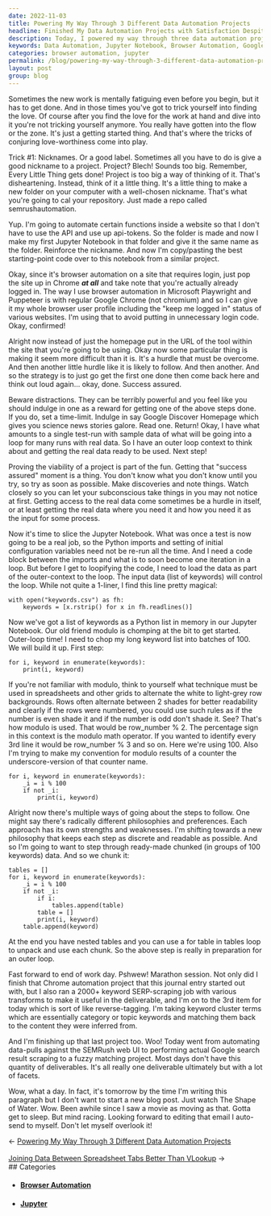 ```yaml
---
date: 2022-11-03
title: Powering My Way Through 3 Different Data Automation Projects
headline: Finished My Data Automation Projects with Satisfaction Despite Mental Fatigue
description: Today, I powered my way through three data automation projects, using tricks to make the work more enjoyable and browser automation to avoid extra steps. I sliced a Jupyter Notebook, loaded data, and used a modulo technique to chop a long keyword list into batches of 100. Despite feeling mentally fatigued, I finished the day with a sense of satisfaction. Read more to learn how I overcame hurdles and proved the viability of the project.
keywords: Data Automation, Jupyter Notebook, Browser Automation, Google Chrome, User Profile, SEMRush, SERP-Scraping, Keyword List, Modulo Technique, Fuzzy Matching
categories: browser automation, jupyter
permalink: /blog/powering-my-way-through-3-different-data-automation-projects/
layout: post
group: blog
---
```



Sometimes the new work is mentally fatiguing even before you begin, but it has
to get done. And in those times you've got to trick yourself into finding the
love. Of course after you find the love for the work at hand and dive into it
you're not tricking yourself anymore. You really have gotten into the flow or
the zone. It's just a getting started thing. And that's where the tricks of
conjuring love-worthiness come into play.

Trick #1: Nicknames. Or a good label. Sometimes all you have to do is give a
good nickname to a project. Project? Blech! Sounds too big. Remember, Every
Little Thing gets done! Project is too big a way of thinking of it. That's
disheartening. Instead, think of it a little thing.  It's a little thing to
make a new folder on your computer with a well-chosen nickname. That's what
you're going to cal your repository. Just made a repo called semrushautomation.

Yup. I'm going to automate certain functions inside a website so that I don't
have to use the API and use up api-tokens. So the folder is made and now I make
my first Jupyter Notebook in that folder and give it the same name as the
folder. Reinforce the nickname. And now I'm copy/pasting the best
starting-point code over to this notebook from a similar project.

Okay, since it's browser automation on a site that requires login, just pop the
site up in Chrome ***at all*** and take note that you're actually already
logged in. The way I use browser automation in Microsoft Playwright and
Puppeteer is with regular Google Chrome (not chromium) and so I can give it my
whole browser user profile including the "keep me logged in" status of various
websites. I'm using that to avoid putting in unnecessary login code. Okay,
confirmed!

Alright now instead of just the homepage put in the URL of the tool within the
site that you're going to be using. Okay now some particular thing is making it
seem more difficult than it is. It's a hurdle that must be overcome. And then
another little hurdle like it is likely to follow. And then another. And so the
strategy is to just go get the first one done then come back here and think out
loud again... okay, done. Success assured.

Beware distractions. They can be terribly powerful and you feel like you should
indulge in one as a reward for getting one of the above steps done. If you do,
set a time-limit. Indulge in say Google Discover Homepage which gives you
science news stories galore. Read one. Return! Okay, I have what amounts to a
single test-run with sample data of what will be going into a loop for many
runs with real data. So I have an outer loop context to think about and getting
the real data ready to be used. Next step!

Proving the viability of a project is part of the fun. Getting that "success
assured" moment is a thing. You don't know what you don't know until you try,
so try as soon as possible. Make discoveries and note things. Watch closely so
you can let your subconscious take things in you may not notice at first.
Getting access to the real data come sometimes be a hurdle in itself, or at
least getting the real data where you need it and how you need it as the input
for some process.

Now it's time to slice the Jupyter Notebook. What was once a test is now going
to be a real job, so the Python imports and setting of initial configuration
variables need not be re-run all the time. And I need a code block between the
imports and what is to soon become one iteration in a loop. But before I get to
loopifying the code, I need to load the data as part of the outer-context to
the loop. The input data (list of keywords) will control the loop. While not
quite a 1-liner, I find this line pretty magical:

    with open("keywords.csv") as fh:
        keywords = [x.rstrip() for x in fh.readlines()]

Now we've got a list of keywords as a Python list in memory in our Jupyter
Notebook. Our old friend modulo is chomping at the bit to get started.
Outer-loop time! I need to chop my long keyword list into batches of 100. We
will build it up. First step:

    for i, keyword in enumerate(keywords):
        print(i, keyword)

If you're not familiar with modulo, think to yourself what technique must be
used in spreadsheets and other grids to alternate the white to light-grey row
backgrounds. Rows often alternate between 2 shades for better readability and
clearly if the rows were numbered, you could use such rules as if the number is
even shade it and if the number is odd don't shade it. See? That's how modulo
is used. That would be row_number % 2. The percentage sign in this context is
the modulo math operator. If you wanted to identify every 3rd line it would be
row_number % 3 and so on. Here we're using 100. Also I'm trying to make my
convention for modulo results of a counter the underscore-version of that
counter name.

    for i, keyword in enumerate(keywords):
        _i = i % 100
        if not _i:
            print(i, keyword)

Alright now there's multiple ways of going about the steps to follow. One might
say there's radically different philosophies and preferences. Each approach has
its own strengths and weaknesses. I'm shifting towards a new philosophy that
keeps each step as discrete and readable as possible. And so I'm going to want
to step through ready-made chunked (in groups of 100 keywords) data. And so we
chunk it:

    tables = []
    for i, keyword in enumerate(keywords):
        _i = i % 100
        if not _i:
            if i:
                tables.append(table)
            table = []
            print(i, keyword)
        table.append(keyword)

At the end you have nested tables and you can use a for table in tables loop to
unpack and use each chunk. So the above step is really in preparation for an
outer loop.

Fast forward to end of work day. Pshwew! Marathon session. Not only did I
finish that Chrome automation project that this journal entry started out with,
but I also ran a 2000+ keyword SERP-scraping job with various transforms to
make it useful in the deliverable, and I'm on to the 3rd item for today which
is sort of like reverse-tagging. I'm taking keyword cluster terms which are
essentially category or topic keywords and matching them back to the content
they were inferred from.

And I'm finishing up that last project too. Woo! Today went from automating
data-pulls against the SEMRush web UI to performing actual Google search result
scraping to a fuzzy matching project. Most days don't have this quantity of
deliverables. It's all really one deliverable ultimately but with a lot of
facets.

Wow, what a day. In fact, it's tomorrow by the time I'm writing this paragraph
but I don't want to start a new blog post. Just watch The Shape of Water. Wow.
Been awhile since I saw a movie as moving as that. Gotta get to sleep. But mind
racing. Looking forward to editing that email I auto-send to myself. Don't let
myself overlook it!


<div class="arrow-links"><div class="post-nav-prev"><span class="arrow">&larr;&nbsp;</span><a href="/blog/powering-my-way-through-3-different-data-automation-projects/">Powering My Way Through 3 Different Data Automation Projects</a></div> &nbsp; <div class="post-nav-next"><a href="/blog/joining-data-between-spreadsheet-tabs-better-than-vlookup/">Joining Data Between Spreadsheet Tabs Better Than VLookup</a><span class="arrow">&nbsp;&rarr;</span></div></div>
## Categories

<ul>
<li><h4><a href='/browser-automation/'>Browser Automation</a></h4></li>
<li><h4><a href='/jupyter/'>Jupyter</a></h4></li></ul>